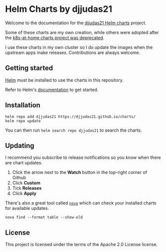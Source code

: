 # Helm Charts by djjudas21

Welcome to the documentation for the [djjudas21 Helm charts](https://github.com/djjudas21/charts) project.

Some of these charts are my own creation, while others were adopted after the
[k8s-at-home charts project was deprecated](https://github.com/k8s-at-home/charts/issues/1761).

I use these charts in my own cluster so I do update the images when the upstream apps make releases.
Contributions are always welcome.

## Getting started

[Helm](https://helm.sh) must be installed to use the charts in this repository.

Refer to Helm's [documentation](https://helm.sh/docs/) to get started.

## Installation

```console
helm repo add djjudas21 https://djjudas21.github.io/charts/
helm repo update
```

You can then run `helm search repo djjudas21` to search the charts.

## Updating

I recommend you subscribe to release notifications so you know when there are chart updates.

1. Click the arrow next to the **Watch** button in the top-right corner of Github
2. Click **Custom**
3. Tick **Releases**
4. Click **Apply**

There's also a great tool called [`nova`](https://github.com/FairwindsOps/nova) which
can check your installed charts for available updates.

```console
nova find --format table --show-old
```

## License

This project is licensed under the terms of the Apache 2.0 License license.

